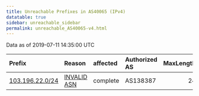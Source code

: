 ```yaml
---
title: Unreachable Prefixes in AS40065 (IPv4)
datatable: true
sidebar: unreachable_sidebar
permalink: unreachable_AS40065-v4.html
---
```


Data as of 2019-07-11 14:35:00 UTC


<div class="datatable-begin"></div>

| Prefix                                                   | Reason                                                                                                 | affected   | Authorized AS   |   MaxLength | Anchor                                       |   unreachable /24s |
|:---------------------------------------------------------|:-------------------------------------------------------------------------------------------------------|:-----------|:----------------|------------:|:---------------------------------------------|-------------------:|
| [103.196.22.0/24](https://stat.ripe.net/103.196.22.0/24) | [INVALID ASN](https://rpki-validator.ripe.net/announcement-preview?asn=AS40065&prefix=103.196.22.0/24) | complete   | AS138387        |          24 | [APNIC](unreachable_APNIC_RPKI_Root-v4.html) |                  1 |

<div class="datatable-end"></div>